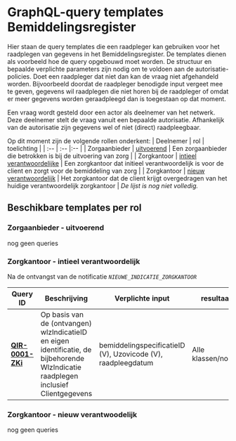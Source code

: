 # GraphQL-query templates Bemiddelingsregister
Hier staan de query templates die een raadpleger kan gebruiken voor het raadplegen van gegevens in het Bemiddelingsregister. De templates dienen als voorbeeld hoe de query opgebouwd moet worden. De structuur en bepaalde verplichte parameters zijn nodig om te voldoen aan de autorisatie-policies. Doet een raadpleger dat niet dan kan de vraag niet afgehandeld worden. Bijvoorbeeld doordat de raadpleger benodigde input vergeet mee te geven, gegevens wil raadplegen die niet horen bij de raadpleger of omdat er meer gegevens worden geraadpleegd dan is toegestaan op dat moment. 

Een vraag wordt gesteld door een actor als deelnemer van het netwerk. Deze deelnemer stelt de vraag vanuit een bepaalde autorisatie. Afhankelijk van de autorisatie zijn gegevens wel of niet (direct) raadpleegbaar. 

Op dit moment zijn de volgende rollen onderkent:
| Deelnemer | rol | toelichting |
| :-- | :-- |:-- |
| Zorgaanbieder | [uitvoerend](#zorgaanbieder---uitvoerend) | Een zorgaanbieder die betrokken is bij de uitvoering van zorg |
| Zorgkantoor | [intieel verantwoordelijke](#zorgkantoor---initieel-verantwoordelijk) | Een zorgkantoor dat initieel verantwoordelijk is voor de client en zorgt voor de bemiddeling van zorg | 
| Zorgkantoor | [nieuw verantwoordelijk](#zorgkantoor---nieuw-verantwoordelijk) | Het zorgkantoor dat de client krijgt overgedragen van het huidige verantwoordelijk zorgkantoor |
_De lijst is nog niet volledig._


## Beschikbare templates per rol

### Zorgaanbieder - uitvoerend
nog geen queries

### Zorgkantoor - intieel verantwoordelijk
Na de ontvangst van de notificatie *```NIEUWE_INDICATIE_ZORGKANTOOR```*

| **Query ID** | **Beschrijving** | **Verplichte input** | **resultaat** | **Autorisatie** |
|---|---|---|---|---|
| [**QIR-0001-ZKi**](/gql-query/zorgkantoor/QIR-0001-ZKi.graphql) | Op basis van de (ontvangen) wlzIndicatieID en eigen identificatie, de bijbehorende WlzIndicatie raadplegen inclusief Clientgegevens | bemiddelingspecificatieID (V),  Uzovicode (V), raadpleegdatum | Alle klassen/nodes | IRA0001 |

### Zorgkantoor - nieuw verantwoodelijk
nog geen queries
